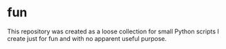 # fun

This repository was created as a loose collection for small Python scripts I create just for fun and with no apparent useful purpose.
